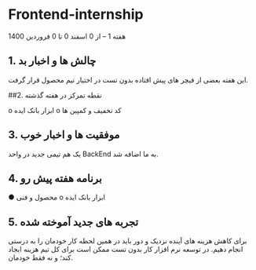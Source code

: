# Frontend-internship

هفته  1 – از 0 اسفند 0 تا 0 فروردین 1400

## 1. چالش ها و اخبار بد



این هفته بعضی از فیچر های پیش افتاده بدون تست در اختیار تیم محصول قرار گرفت.

##2. نقطه تمرکز در هفته گذشته 


o	ابزار بانک ایده
o	کد تخفیف و کمپین ها


## 3. موفقیت ها و اخبار خوب

یک هم تیمی جدید در واحد BackEnd به ما اضافه شد.

## 4. برنامه هفته پیش رو

●	محصول و فنی 
o	ابزار بانک ایده

## 5. تجربه های جدید آموخته شده

برای کاهش هزینه های آینده نزدیک و دور باید در همین لحظه کار خودمان را به درستی انجام دهیم. در توسعه نرم افزار کار بدون تست ممکن است برای کل تیم هزینه ایجاد کند؛ و نه فقط خودمان.

